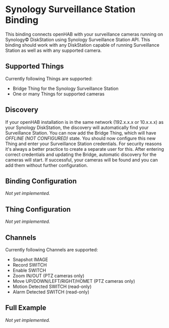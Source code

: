 # Synology Surveillance Station Binding

This binding connects openHAB with your surveillance cameras running on Synology&copy; DiskStation using Synology Surveillance Station API. This binding should work with any DiskStation capable of running Surveillance Station as well as with any supported camera.  

## Supported Things

Currently following Things are supported:
 
- Bridge Thing for the Synology Surveillance Station
- One or many Things for supported cameras   

## Discovery

If your openHAB installation is in the same network (192.x.x.x or 10.x.x.x) as your Synology DiskStation, the discovery will automatically find your Surveillance Station. You can now add the Bridge Thing, which will have _OFFLINE (NOT CONFIGURED)_ state. You should now configure this new Thing and enter your Surveillance Station credentials. For security reasons it's always a better practice to create a separate user for this. After entering correct credentials and updating the Bridge, automatic discovery for the cameras will start. If successful, your cameras will be found and you can add them without further configuration.   

## Binding Configuration

_Not yet implemented._

## Thing Configuration

_Not yet implemented._

## Channels

Currently following Channels are supported:

- Snapshot IMAGE
- Record SWITCH
- Enable SWITCH
- Zoom IN/OUT (PTZ cameras only)
- Move UP/DOWN/LEFT/RIGHT/HOMET (PTZ cameras only)
- Motion Detected SWITCH (read-only)
- Alarm Detected SWITCH (read-only)

## Full Example

_Not yet implemented._
